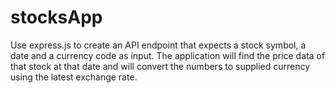 # stocksApp
Use express.js to create an API endpoint that expects a stock symbol, a date and a currency code as input.   The application will find the price data of that stock at that date and will convert the numbers to supplied currency using the latest exchange rate. 

